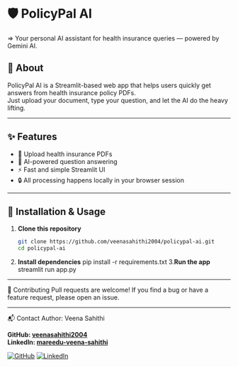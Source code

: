 # 🛡️ PolicyPal AI

=> Your personal AI assistant for health insurance queries — powered by Gemini AI.

<!-- This "About" section tells people in one short paragraph what your project is -->
## 📖 About
PolicyPal AI is a Streamlit-based web app that helps users quickly get answers from health insurance policy PDFs.  
Just upload your document, type your question, and let the AI do the heavy lifting.

---

<!-- Features list: keep it short and clear -->
## ✨ Features
- 📂 Upload health insurance PDFs
- 🤖 AI-powered question answering
- ⚡ Fast and simple Streamlit UI
- 🔒 All processing happens locally in your browser session

---

<!-- How to install and run locally -->
## 🚀 Installation & Usage
1. **Clone this repository**  
   ```bash
   git clone https://github.com/veenasahithi2004/policypal-ai.git
   cd policypal-ai
2. **Install dependencies**
pip install -r requirements.txt
3.**Run the app**
streamlit run app.py

---

🤝 Contributing
Pull requests are welcome!
If you find a bug or have a feature request, please open an issue.

---

📬 Contact
Author: Veena Sahithi

**GitHub: [veenasahithi2004](https://github.com/veenasahithi2004)  
LinkedIn: [mareedu-veena-sahithi](https://www.linkedin.com/in/mareedu-veena-sahithi-316aa0331/)**

[![GitHub](https://img.shields.io/badge/GitHub-veenasahithi2004-black?logo=github)](https://github.com/veenasahithi2004)
[![LinkedIn](https://img.shields.io/badge/LinkedIn-mareedu--veena--sahithi-blue?logo=linkedin)](https://www.linkedin.com/in/mareedu-veena-sahithi-316aa0331/)


